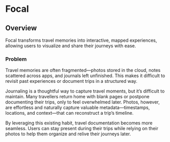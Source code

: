# Focal 

## Overview 

Focal transforms travel memories into interactive, mapped experiences, allowing users to visualize and share their journeys with ease. 

### Problem 

Travel memories are often fragmented—photos stored in the cloud, notes scattered across apps, and journals left unfinished. This makes it difficult to revisit past experiences or document trips in a structured way.

Journaling is a thoughtful way to capture travel moments, but it’s difficult to maintain. Many travellers return home with blank pages or postpone documenting their trips, only to feel overwhelmed later. Photos, however, are effortless and naturally capture valuable metadata—timestamps, locations, and context—that can reconstruct a trip’s timeline.

By leveraging this existing habit, travel documentation becomes more seamless. Users can stay present during their trips while relying on their photos to help them organize and relive their journeys later.
